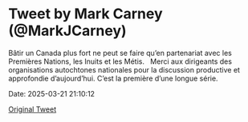 # Tweet by Mark Carney (@MarkJCarney)

Bâtir un Canada plus fort ne peut se faire qu’en partenariat avec les Premières Nations, les Inuits et les Métis.
 
Merci aux dirigeants des organisations autochtones nationales pour la discussion productive et approfondie d’aujourd’hui. C’est la première d’une longue série.

Date: 2025-03-21 21:10:12

[Original Tweet](https://x.com/MarkJCarney/status/1903192442632876038)
